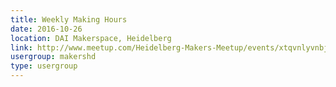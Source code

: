 ```yaml
---
title: Weekly Making Hours
date: 2016-10-26
location: DAI Makerspace, Heidelberg
link: http://www.meetup.com/Heidelberg-Makers-Meetup/events/xtqvnlyvnbjc/
usergroup: makershd
type: usergroup
---
```

